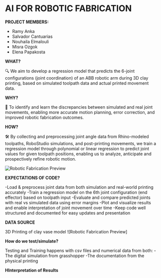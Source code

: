 # **AI FOR ROBOTIC FABRICATION**


**PROJECT MEMBERS:**

- Ramy Anka <br>
- Salvador Cantuarias <br>
- Nouhaila Elmalouli <br>
- Misra Ozgok <br>
- Elena Papakosta <br>

**WHAT?**

🔍 We aim to develop a regression model that predicts the 6-joint configurations (joint coordination) of an ABB robotic arm during 3D clay printing, based on simulated toolpath data and actual printed movement data.

**WHY?**

🎯 To identify and learn the discrepancies between simulated and real joint movements, enabling more accurate motion planning, error correction, and improved robotic fabrication outcomes.

**HOW?**

🛠️ By collecting and preprocessing joint angle data from Rhino-modeled toolpaths, RoboStudio simulations, and post-printing movements, we train a regression model through polynomial or linear regression to predict joint values for given toolpath positions, enabling us to analyze, anticipate and prospectively refine robotic motion.


![Robotic Fabrication Preview](https://raw.githubusercontent.com/PaintDumpster/ai_for_robotic_fabrication/main/Images/ai%20for%20robotic%20fabrication%20-%20Frame%201.jpg)



**EXPECTATIONS OF CODE?**

-Load & preprocess joint data from both simulation and real-world printing accurately
-Train a regression model on the 6th joint configuration (end effector) based on toolpath input
-Evaluate and compare predicted joints with real vs simulated data using error margins
-Plot and visualize results and enable interpretation of joint movement over time
-Keep code well structured and documented for easy updates and presentation

**DATA SOURCE**

3D Printing of clay vase model
![Robotic Fabrication Preview]


**How do we test/simulate?**

Testing and Training happens with csv files and numerical data from both:
    -The digital simulation from grasshopper
    -The documentation from the physical printing 


**HInterpretation of Results**



